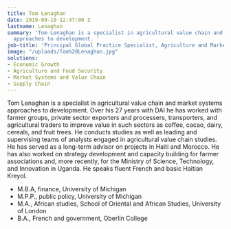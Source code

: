 ```yaml
---
title: Tom Lenaghan
date: 2019-09-19 12:47:00 Z
lastname: Lenaghan
summary: 'Tom Lenaghan is a specialist in agricultural value chain and market systems
  approaches to development. '
job-title: 'Principal Global Practice Specialist, Agriculture and Market Systems '
image: "/uploads/Tom%20Lenaghan.jpg"
solutions:
- Economic Growth
- Agriculture and Food Security
- Market Systems and Value Chain
- Supply Chain
---
```


Tom Lenaghan is a specialist in agricultural value chain and market systems approaches to development. Over his 27 years with DAI he has worked with farmer groups, private sector exporters and processers, transporters, and agricultural traders to improve value in such sectors as coffee, cacao, dairy, cereals, and fruit trees. He conducts studies as well as leading and supervising teams of analysts engaged in agricultural value chain studies. He has served as a long-term advisor on projects in Haiti and Morocco. He has also worked on strategy development and capacity building for farmer associations and, more recently, for the Ministry of Science, Technology, and Innovation in Uganda. He speaks fluent French and basic Haitian Kreyol.

* M.B.A, finance, University of Michigan
* M.P.P., public policy, University of Michigan
* M.A., African studies, School of Oriental and African Studies, University of London
* B.A., French and government, Oberlin College